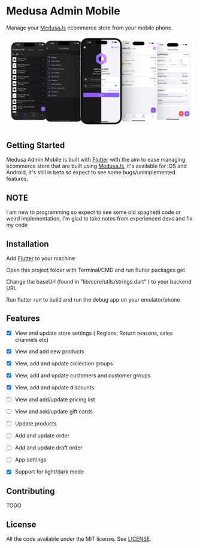 # Medusa Admin Mobile
Manage your [MedusaJs](https://medusajs.com/) ecommerce store from your mobile phone.

![Alt text](/screenshots/Medusa-Admin-Mobile-Screenshot.png?raw=true)


## Getting Started
Medusa Admin Mobile is built with [Flutter](https://flutter.dev/) with the aim to ease managing ecommerce store that are built using [MedusaJs](https://medusajs.com/), it's available for iOS and Android, it's still in beta so expect to see some bugs/unimplemented features.

## NOTE
I am new to programming so expect to see some old spaghetti code or weird implementation, I'm glad to take notes from experienced devs and fix my code

##  Installation
Add [Flutter](https://docs.flutter.dev/get-started/install) to your machine

Open this project folder with Terminal/CMD and run flutter packages get

Change the baseUrl (found in "lib/core/utils/strings.dart" ) to your backend URL

Run flutter run to build and run the debug app on your emulator/phone

## Features
- [x] View and update store settings ( Regions, Return reasons, sales channels etc)
- [x] View and add new products
- [x] View, add and update collection groups
- [x] View, add and update customers and customer groups
- [x] View, add and update discounts
- [ ] View and add/update pricing list
- [ ] View and add/update gift cards
- [ ] Update products
- [ ] Add and update order
- [ ] Add and update draft order
- [ ] App settings
- [x] Support for light/dark mode
      

## Contributing
TODO


## License

All the code available under the MIT license. See [LICENSE](LICENSE).




    
